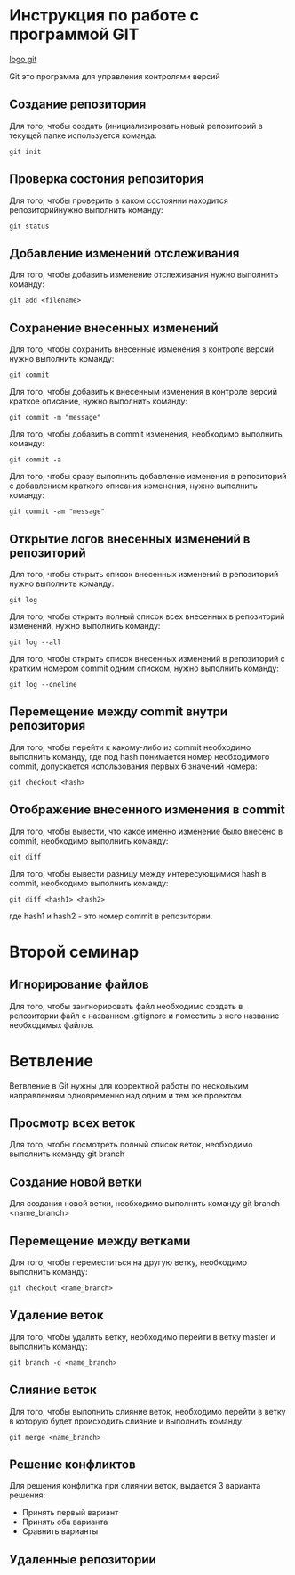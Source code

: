 # Инструкция по работе с программой GIT

[logo git](git.jpg)

Git это программа для управления контролями версий

## Создание репозитория

Для того, чтобы создать (инициализировать новый репозиторий в текущей папке используется команда:

    git init

## Проверка состония репозитория

Для того, чтобы проверить в каком состоянии находится репозиторийнужно выполнить команду:

    git status

## Добавление изменений отслеживания

Для того, чтобы добавить изменение отслеживания нужно выполнить команду:

    git add <filename>

## Сохранение внесенных изменений

Для того, чтобы сохранить внесенные изменения в контроле версий нужно выполнить команду:

    git commit

Для того, чтобы добавить к внесенным изменения в контроле версий краткое описание, нужно выполнить команду:

    git commit -m "message"

Для того, чтобы добавить в commit изменения, необходимо выполнить команду:

    git commit -a

Для того, чтобы сразу выполнить добавление изменения в репозиторий с добавлением краткого описания изменения, нужно выполнить команду:

    git commit -am "message"

## Открытие логов внесенных изменений в репозиторий

Для того, чтобы открыть список внесенных изменений в репозиторий нужно выполнить команду:

    git log

Для того, чтобы открыть полный список всех внесенных в репозиторий изменений, нужно выполнить команду:

    git log --all

Для того, чтобы открыть список внесенных изменений в репозиторий с кратким номером commit одним списком, нужно выполнить команду:

    git log --oneline

## Перемещение между commit внутри репозитория

Для того, чтобы перейти к какому-либо из commit необходимо выполнить команду, где под hash понимается номер необходимого commit, допускается использования первых 6 значений номера:

    git checkout <hash>

## Отображение внесенного изменения в commit

Для того, чтобы вывести, что какое именно изменение было внесено в commit, необходимо выполнить команду:

    git diff

Для того, чтобы вывести разницу между интересующимися hash в commit, необходимо выполнить команду:

    git diff <hash1> <hash2>

где hash1 и hash2 - это номер commit в репозитории.

# Второй семинар

## Игнорирование файлов

Для того, чтобы заигнорировать файл необходимо создать в репозитории файл с названием .gitignore и поместить в него название необходимых файлов.

# Ветвление

Ветвление в Git нужны для корректной работы по нескольким направлениям одновременно над одним и тем же проектом.

## Просмотр всех веток

Для того, чтобы посмотреть полный список веток, необходимо выполнить команду git branch

## Создание новой ветки

Для создания новой ветки, необходимо выполнить команду git branch <name_branch>

## Перемещение между ветками

Для того, чтобы переместиться на другую ветку, необходимо выполнить команду:

    git checkout <name_branch>
    

## Удаление веток

Для того, чтобы удалить ветку, необходимо перейти в ветку master и выполнить команду:

    git branch -d <name_branch>

## Слияние веток

Для того, чтобы выполнить слияние веток, необходимо перейти в ветку в которую будет происходить слияние и выполнить команду:

    git merge <name_branch>
## Решение конфликтов

Для решения конфлитка при слиянии веток, выдается 3 варианта решения:
* Принять первый вариант
* Принять оба варианта
* Сравнить варианты

## Удаленные репозитории

